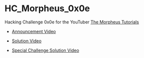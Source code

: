 # HC_Morpheus_0x0e

Hacking Challenge 0x0e for the YouTuber [The Morpheus Tutorials](https://www.youtube.com/channel/UCLGY6_j7kZfA1dmmjR1J_7w)

- [Announcement Video](https://www.youtube.com/watch?v=7dIroYNITIc)

- [Solution Video](https://www.youtube.com/vl5Xv-QmAEg)

- [Special Challenge Solution Video](https://www.youtube.com/Loy9GAj65mI)
